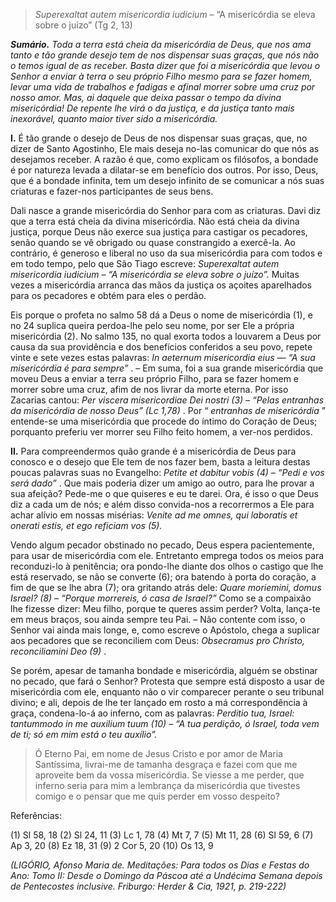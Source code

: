> *Superexaltat autem misericordia iudicium* – “A misericórdia se eleva sobre o juízo” (Tg 2, 13)

***Sumário.** Toda a terra está cheia da misericórdia de Deus, que nos ama tanto e tão grande desejo tem de nos dispensar suas graças, que nós não o temos igual de as receber. Basta dizer que foi a misericórdia que levou o Senhor a enviar à terra o seu próprio Filho mesmo para se fazer homem, levar uma vida de trabalhos e fadigas e afinal morrer sobre uma cruz por nosso amor. Mas, ai daquele que deixa passar o tempo da divina misericórdia! De repente lhe virá o da justiça, e da justiça tanto mais inexorável, quanto maior tiver sido a misericórdia.*

**I.** É tão grande o desejo de Deus de nos dispensar suas graças, que, no dizer de Santo Agostinho, Ele mais deseja no-las comunicar do que nós as desejamos receber. A razão é que, como explicam os filósofos, a bondade é por natureza levada a dilatar-se em benefício dos outros. Por isso, Deus, que é a bondade infinita, tem um desejo infinito de se comunicar a nós suas criaturas e fazer-nos participantes de seus bens.

Dali nasce a grande misericórdia do Senhor para com as criaturas. Davi diz que a terra está cheia da divina misericórdia. Não está cheia da divina justiça, porque Deus não exerce sua justiça para castigar os pecadores, senão quando se vê obrigado ou quase constrangido a exercê-la. Ao contrário, é generoso e liberal no uso da sua misericórdia para com todos e em todo tempo, pelo que São Tiago escreve: *Superexaltat autem misericordia iudicium – “A misericórdia se eleva sobre o juízo”.* Muitas vezes a misericórdia arranca das mãos da justiça os açoites aparelhados para os pecadores e obtém para eles o perdão.

Eis porque o profeta no salmo 58 dá a Deus o nome de misericórdia (1), e no 24 suplica queira perdoa-lhe pelo seu nome, por ser Ele a própria misericórdia (2). No salmo 135, no qual exorta todos a louvarem a Deus por causa da sua providência e dos benefícios conferidos a seu povo, repete vinte e sete vezes estas palavras: *In aeternum misericordia eius — “A sua misericórdia é para sempre”* . – Em suma, foi a sua grande misericórdia que moveu Deus a enviar a terra seu próprio Filho, para se fazer homem e morrer sobre uma cruz, afim de nos livrar da morte eterna. Por isso Zacarias cantou: *Per viscera misericordiae Dei nostri (3) – “Pelas entranhas da misericórdia de nosso Deus” (Lc 1,78)* . Por “ *entranhas de misericórdia* ” entende-se uma misericórdia que procede do íntimo do Coração de Deus; porquanto preferiu ver morrer seu Filho feito homem, a ver-nos perdidos.

**II.** Para compreendermos quão grande é a misericórdia de Deus para conosco e o desejo que Ele tem de nos fazer bem, basta a leitura destas poucas palavras suas no Evangelho: *Petite et dabitur vobis (4) – “Pedi e vos será dado”* . Que mais poderia dizer um amigo ao outro, para lhe provar a sua afeição? Pede-me o que quiseres e eu te darei. Ora, é isso o que Deus diz a cada um de nós; e além disso convida-nos a recorrermos a Ele para achar alívio em nossas misérias: *Venite ad me omnes, qui laboratis et onerati estis, et ego reficiam vos (5).*

Vendo algum pecador obstinado no pecado, Deus espera pacientemente, para usar de misericórdia com ele. Entretanto emprega todos os meios para reconduzi-lo à penitência; ora pondo-lhe diante dos olhos o castigo que lhe está reservado, se não se converte (6); ora batendo à porta do coração, a fim de que se lhe abra (7); ora gritando atrás dele: *Quare moriemini, domus Israel? (8) – “Porque morrereis, ó casa de Israel?”* Como se a compaixão lhe fizesse dizer: Meu filho, porque te queres assim perder? Volta, lança-te em meus braços, sou ainda sempre teu Pai. – Não contente com isso, o Senhor vai ainda mais longe, e, como escreve o Apóstolo, chega a suplicar aos pecadores que se reconciliem com Deus: *Obsecramus pro Christo, reconciliamini Deo (9)* .

Se porém, apesar de tamanha bondade e misericórdia, alguém se obstinar no pecado, que fará o Senhor? Protesta que sempre está disposto a usar de misericórdia com ele, enquanto não o vir comparecer perante o seu tribunal divino; e ali, depois de lhe ter lançado em rosto a má correspondência à graça, condena-lo-á ao inferno, com as palavras: *Perditio tua, Israel: tantummodo in me auxilium tuum (10) – “A tua perdição, ó Israel, toda vem de ti; só em mim está o teu auxílio”.*

> Ó Eterno Pai, em nome de Jesus Cristo e por amor de Maria Santíssima, livrai-me de tamanha desgraça e fazei com que me aproveite bem da vossa misericórdia. Se viesse a me perder, que inferno seria para mim a lembrança da misericórdia que tivestes comigo e o pensar que me quis perder em vosso despeito?

Referências:

\(1\) Sl 58, 18 (2) Sl 24, 11 (3) Lc 1, 78 (4) Mt 7, 7 (5) Mt 11, 28 (6) Sl 59, 6 (7) Ap 3, 20 (8) Ez 18, 31 (9) 2 Cor 5, 20 (10) Os 13, 9

*(LIGÓRIO, Afonso Maria de. Meditações: Para todos os Dias e Festas do Ano: Tomo II: Desde o Domingo da Páscoa até a Undécima Semana depois de Pentecostes inclusive. Friburgo: Herder & Cia, 1921, p. 219-222)*
